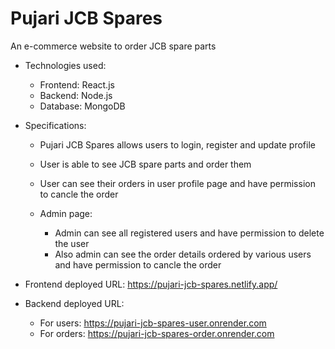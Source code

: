 # Pujari JCB Spares

An e-commerce website to order JCB spare parts

- Technologies used:
  - Frontend: React.js
  - Backend: Node.js
  - Database: MongoDB
  
- Specifications:
  - Pujari JCB Spares allows users to login, register and update profile
  - User is able to see JCB spare parts and order them
  - User can see their orders in user profile page and have permission to cancle the order
  
  - Admin page:
    - Admin can see all registered users and have permission to delete the user
    - Also admin can see the order details ordered by various users and have permission to cancle the order

- Frontend deployed URL: https://pujari-jcb-spares.netlify.app/

- Backend deployed URL:
  - For users: https://pujari-jcb-spares-user.onrender.com
  - For orders: https://pujari-jcb-spares-order.onrender.com
